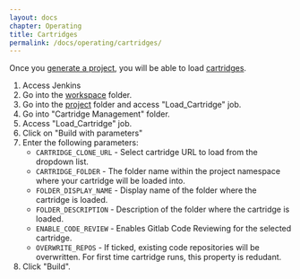 ```yaml
---
layout: docs
chapter: Operating
title: Cartridges 
permalink: /docs/operating/cartridges/
---
```


Once you [generate a project](/adop-docker-compose/docs/operating/projects), you will be able to load [cartridges](/adop-docker-compose/docs/architecture/cartridges/).

1. Access Jenkins
1. Go into the [workspace](/adop-docker-compose/docs/operating/workspaces) folder.
1. Go into the [project](/adop-docker-compose/docs/operating/projects) folder and access "Load_Cartridge" job.
1. Go into "Cartridge Management" folder.
1. Access "Load_Cartridge" job.
1. Click on "Build with parameters"
1. Enter the following parameters:
	- `CARTRIDGE_CLONE_URL` - Select cartridge URL to load from the dropdown list.
	- `CARTRIDGE_FOLDER` - The folder name within the project namespace where your cartridge will be loaded into.
	- `FOLDER_DISPLAY_NAME` - Display name of the folder where the cartridge is loaded.
	- `FOLDER_DESCRIPTION` - Description of the folder where the cartridge is loaded.
	- `ENABLE_CODE_REVIEW` - Enables Gitlab Code Reviewing for the selected cartridge.
	- `OVERWRITE_REPOS` - If ticked, existing code repositories will be overwritten. For first time cartridge runs, this property is redudant.
1. Click "Build".